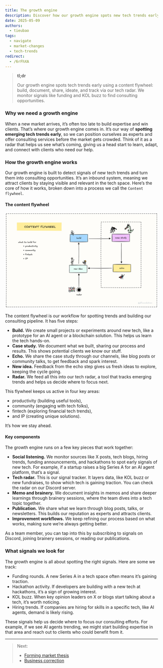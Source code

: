 ```yaml
---
title: The growth engine
description: Discover how our growth engine spots new tech trends early. This guide shows you how to use it to find consulting opportunities and stay ahead of market shifts.
date: 2025-05-09
authors:
  - tieubao
tags:
  - navigate
  - market-changes
  - tech-trends
redirect:
  - /6rFhXA
---
```


> **tl;dr**
>
> Our growth engine spots tech trends early using a content flywheel: build, document, share, ideate, and track via our tech radar. We monitor signals like funding and KOL buzz to find consulting opportunities.

### Why we need a growth engine

When a new market arrives, it’s often too late to build expertise and win clients. That’s where our growth engine comes in. It’s our way of **spotting emerging tech trends early**, so we can position ourselves as experts and offer consulting services before the market gets crowded. Think of it as a radar that helps us see what’s coming, giving us a head start to learn, adapt, and connect with clients who need our help.

### How the growth engine works

Our growth engine is built to detect signals of new tech trends and turn them into consulting opportunities. It’s an inbound system, meaning we attract clients by staying visible and relevant in the tech space. Here’s the core of how it works, broken down into a process we call the `Content flywheel`.

#### The content flywheel

![](assets/content-flywheel.webp)

The content flywheel is our workflow for spotting trends and building our consulting pipeline. It has five steps:

- **Build.** We create small projects or experiments around new tech, like a prototype for an AI agent or a blockchain solution. This helps us learn the tech hands-on.
- **Case study.** We document what we built, sharing our process and results. This shows potential clients we know our stuff.
- **Echo.** We share the case study through our channels, like blog posts or community talks, to get feedback and spark interest.
- **New idea.** Feedback from the echo step gives us fresh ideas to explore, keeping the cycle going.
- **Radar.** We feed all this into our tech radar, a tool that tracks emerging trends and helps us decide where to focus next.

This flywheel keeps us active in four key areas:

- productivity (building useful tools),
- community (engaging with tech folks),
- fintech (exploring financial tech trends),
- and IP (creating unique solutions).

It’s how we stay ahead.

#### Key components

The growth engine runs on a few key pieces that work together:

- **Social listening.** We monitor sources like X posts, tech blogs, hiring trends, funding announcements, and hackathons to spot early signals of new tech. For example, if a startup raises a big Series A for an AI agent platform, that’s a signal.
- **Tech radar.** This is our signal tracker. It layers data, like KOL buzz or new fundraises, to show which tech is gaining traction. You can check the radar on our Discord server.
- **Memo and brainery.** We document insights in memos and share deeper learnings through brainery sessions, where the team dives into a tech topic together.
- **Publication.** We share what we learn through blog posts, talks, or newsletters. This builds our reputation as experts and attracts clients.
- **Improvement workflows.** We keep refining our process based on what works, making sure we’re always getting better.

As a team member, you can tap into this by subscribing to signals on Discord, joining brainery sessions, or reading our publications.

### What signals we look for

The growth engine is all about spotting the right signals. Here are some we track:

- Funding rounds. A new Series A in a tech space often means it’s gaining traction.
- Hackathon activity. If developers are building with a new tech at hackathons, it’s a sign of growing interest.
- KOL buzz. When key opinion leaders on X or blogs start talking about a tech, it’s worth noticing.
- Hiring trends. If companies are hiring for skills in a specific tech, like AI agents, demand is likely rising.

These signals help us decide where to focus our consulting efforts. For example, if we see AI agents trending, we might start building expertise in that area and reach out to clients who could benefit from it.

---

> Next:
>
> - [Forming market thesis](forming-market-thesis.md)
> - [Business correction](business-correction.md)
